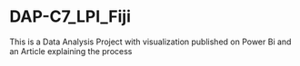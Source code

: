 # DAP-C7_LPI_Fiji
This is a Data Analysis Project with visualization published on Power Bi and an Article explaining the process
